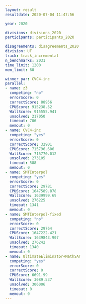 ```yaml
---
layout: result
resultdate: 2020-07-04 11:47:56

year: 2020

divisions: divisions_2020
participants: participants_2020

disagreements: disagreements_2020
division: UF
track: track_incremental
n_benchmarks: 2031
time_limit: 1200
mem_limit: 60

winner_par: CVC4-inc
parallel:
- name: z3
  competing: "no"
  errorScore: 0
  correctScore: 88956
  CPUScore: 915238.52
  WallScore: 915555.941
  unsolved: 217050
  timeout: 706
  memout: 0
- name: CVC4-inc
  competing: "yes"
  errorScore: 0
  correctScore: 32901
  CPUScore: 715796.606
  WallScore: 715770.012
  unsolved: 273105
  timeout: 588
  memout: 0
- name: SMTInterpol
  competing: "yes"
  errorScore: 0
  correctScore: 29781
  CPUScore: 1647589.878
  WallScore: 1639999.69
  unsolved: 276225
  timeout: 1341
  memout: 0
- name: SMTInterpol-fixed
  competing: "no"
  errorScore: 0
  correctScore: 29764
  CPUScore: 1647222.421
  WallScore: 1639843.907
  unsolved: 276242
  timeout: 1340
  memout: 0
- name: UltimateEliminator+MathSAT
  competing: "yes"
  errorScore: 0
  correctScore: 0
  CPUScore: 6691.99
  WallScore: 3089.537
  unsolved: 306006
  timeout: 0
  memout: 0
---
```

